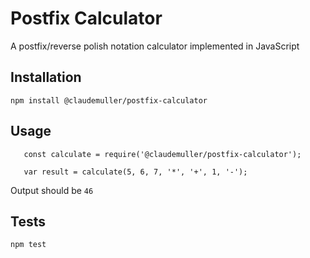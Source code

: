 # Postfix Calculator

A postfix/reverse polish notation calculator implemented in JavaScript

## Installation

  `npm install @claudemuller/postfix-calculator`

## Usage

```
   const calculate = require('@claudemuller/postfix-calculator');

   var result = calculate(5, 6, 7, '*', '+', 1, '-');
```
  Output should be `46`

## Tests

  `npm test`
